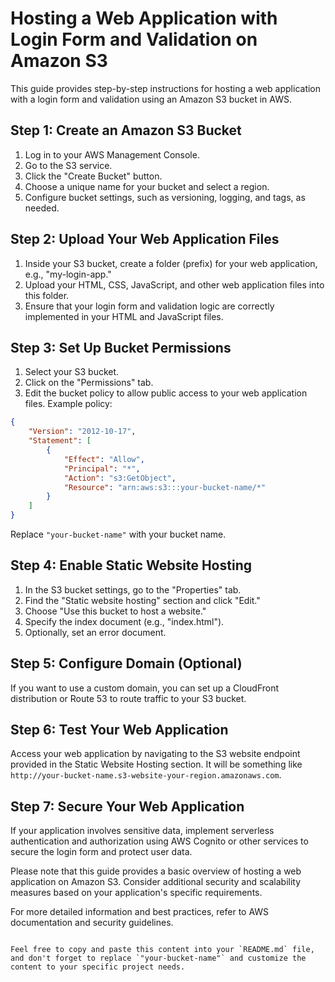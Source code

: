 

# Hosting a Web Application with Login Form and Validation on Amazon S3

This guide provides step-by-step instructions for hosting a web application with a login form and validation using an Amazon S3 bucket in AWS. 

## Step 1: Create an Amazon S3 Bucket

1. Log in to your AWS Management Console.
2. Go to the S3 service.
3. Click the "Create Bucket" button.
4. Choose a unique name for your bucket and select a region.
5. Configure bucket settings, such as versioning, logging, and tags, as needed.

## Step 2: Upload Your Web Application Files

1. Inside your S3 bucket, create a folder (prefix) for your web application, e.g., "my-login-app."
2. Upload your HTML, CSS, JavaScript, and other web application files into this folder.
3. Ensure that your login form and validation logic are correctly implemented in your HTML and JavaScript files.

## Step 3: Set Up Bucket Permissions

1. Select your S3 bucket.
2. Click on the "Permissions" tab.
3. Edit the bucket policy to allow public access to your web application files. Example policy:

```json
{
    "Version": "2012-10-17",
    "Statement": [
        {
            "Effect": "Allow",
            "Principal": "*",
            "Action": "s3:GetObject",
            "Resource": "arn:aws:s3:::your-bucket-name/*"
        }
    ]
}
```

Replace `"your-bucket-name"` with your bucket name.

## Step 4: Enable Static Website Hosting

1. In the S3 bucket settings, go to the "Properties" tab.
2. Find the "Static website hosting" section and click "Edit."
3. Choose "Use this bucket to host a website."
4. Specify the index document (e.g., "index.html").
5. Optionally, set an error document.

## Step 5: Configure Domain (Optional)

If you want to use a custom domain, you can set up a CloudFront distribution or Route 53 to route traffic to your S3 bucket.

## Step 6: Test Your Web Application

Access your web application by navigating to the S3 website endpoint provided in the Static Website Hosting section. It will be something like `http://your-bucket-name.s3-website-your-region.amazonaws.com`.

## Step 7: Secure Your Web Application

If your application involves sensitive data, implement serverless authentication and authorization using AWS Cognito or other services to secure the login form and protect user data.

Please note that this guide provides a basic overview of hosting a web application on Amazon S3. Consider additional security and scalability measures based on your application's specific requirements.

For more detailed information and best practices, refer to AWS documentation and security guidelines.
```

Feel free to copy and paste this content into your `README.md` file, and don't forget to replace `"your-bucket-name"` and customize the content to your specific project needs.
